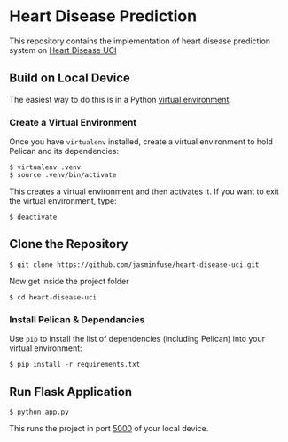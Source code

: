 # Heart Disease Prediction 

This repository contains the implementation of heart disease prediction system on [Heart Disease UCI](https://archive.ics.uci.edu/ml/datasets/Heart+Disease)

## Build on Local Device

The easiest way to do this is in a Python [virtual environment](http://docs.python-guide.org/en/latest/dev/virtualenvs/). 

### Create a Virtual Environment

Once you have `virtualenv` installed, create a virtual environment to hold Pelican and its dependencies:

    $ virtualenv .venv
    $ source .venv/bin/activate

This creates a virtual environment and then activates it. If you want to exit the virtual environment, type:

    $ deactivate

## Clone the Repository

    $ git clone https://github.com/jasminfuse/heart-disease-uci.git

Now get inside the project folder

    $ cd heart-disease-uci

### Install Pelican & Dependancies
Use `pip` to install the list of dependencies (including Pelican) into your virtual environment:

    $ pip install -r requirements.txt

## Run Flask Application

    $ python app.py

This runs the project in port [5000](http://localhost:5000/) of your local device.
